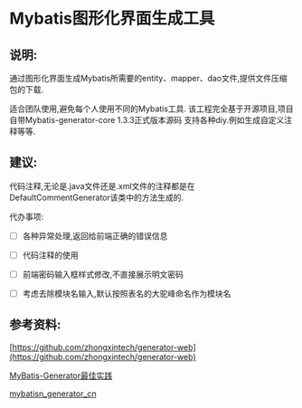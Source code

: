 # Mybatis图形化界面生成工具


## 说明:
通过图形化界面生成Mybatis所需要的entity、mapper、dao文件,提供文件压缩包的下载.




适合团队使用,避免每个人使用不同的Mybatis工具.
该工程完全基于开源项目,项目自带Mybatis-generator-core 1.3.3正式版本源码 支持各种diy.例如生成自定义注释等等.



## 建议:
代码注释,无论是.java文件还是.xml文件的注释都是在DefaultCommentGenerator该类中的方法生成的.



代办事项:

- [ ] 各种异常处理,返回给前端正确的错误信息
- [ ] 代码注释的使用
- [ ] 前端密码输入框样式修改,不直接展示明文密码
- [ ] 考虑去除模块名输入,默认按照表名的大驼峰命名作为模块名


## 参考资料:

[https://github.com/zhongxintech/generator-web](https://github.com/zhongxintech/generator-web)

[MyBatis-Generator最佳实践](http://arccode.net/2015/02/07/MyBatis-Generator%E6%9C%80%E4%BD%B3%E5%AE%9E%E8%B7%B5/)

[mybatisn_generator_cn](https://github.com/arccode/mybatisn_generator_cn)